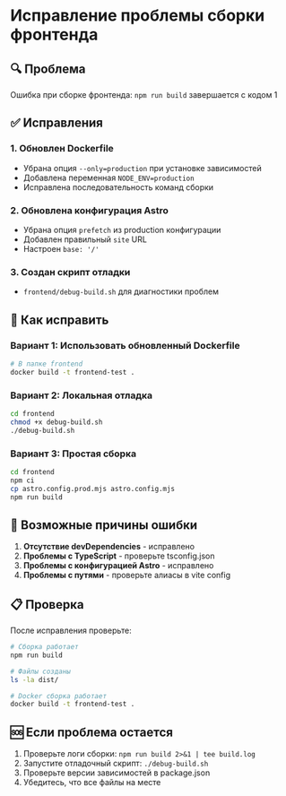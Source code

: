# Исправление проблемы сборки фронтенда

## 🔍 Проблема
Ошибка при сборке фронтенда: `npm run build` завершается с кодом 1

## ✅ Исправления

### 1. Обновлен Dockerfile
- Убрана опция `--only=production` при установке зависимостей
- Добавлена переменная `NODE_ENV=production`
- Исправлена последовательность команд сборки

### 2. Обновлена конфигурация Astro
- Убрана опция `prefetch` из production конфигурации
- Добавлен правильный `site` URL
- Настроен `base: '/'`

### 3. Создан скрипт отладки
- `frontend/debug-build.sh` для диагностики проблем

## 🚀 Как исправить

### Вариант 1: Использовать обновленный Dockerfile
```bash
# В папке frontend
docker build -t frontend-test .
```

### Вариант 2: Локальная отладка
```bash
cd frontend
chmod +x debug-build.sh
./debug-build.sh
```

### Вариант 3: Простая сборка
```bash
cd frontend
npm ci
cp astro.config.prod.mjs astro.config.mjs
npm run build
```

## 🔧 Возможные причины ошибки

1. **Отсутствие devDependencies** - исправлено
2. **Проблемы с TypeScript** - проверьте tsconfig.json
3. **Проблемы с конфигурацией Astro** - исправлено
4. **Проблемы с путями** - проверьте алиасы в vite config

## 📋 Проверка

После исправления проверьте:
```bash
# Сборка работает
npm run build

# Файлы созданы
ls -la dist/

# Docker сборка работает
docker build -t frontend-test .
```

## 🆘 Если проблема остается

1. Проверьте логи сборки: `npm run build 2>&1 | tee build.log`
2. Запустите отладочный скрипт: `./debug-build.sh`
3. Проверьте версии зависимостей в package.json
4. Убедитесь, что все файлы на месте
